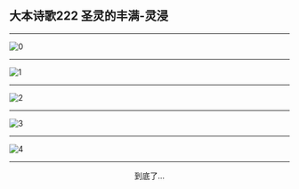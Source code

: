 
## 大本诗歌222 圣灵的丰满-灵浸
        
<div id="aplayer0"></div>

---

<img alt="0" data-original="https://cdn.jsdelivr.net/gh/k34869/shi/data/d0221/0">

---

<img alt="1" data-original="https://cdn.jsdelivr.net/gh/k34869/shi/data/d0221/1">

---

<img alt="2" data-original="https://cdn.jsdelivr.net/gh/k34869/shi/data/d0221/2">

---

<img alt="3" data-original="https://cdn.jsdelivr.net/gh/k34869/shi/data/d0221/3">

---

<img alt="4" data-original="https://cdn.jsdelivr.net/gh/k34869/shi/data/d0221/4">

---

<p style="text-align: center">到底了...</p>

<script src="/js/dist-view.js"></script>

<script>
MAIN.id = 'd0221';
        
const ap0 = new APlayer({
    container: document.getElementById('aplayer0'),
    volume: 1,
    loop: 'none',
    preload: 'none',
    audio: [{
        name: '大本诗歌222.mp3',
        artist: '大本诗歌',
        url: 'https://res.wx.qq.com/voice/getvoice?mediaid=MzI0NTk3MDM5M18yMjQ3NDkwMzUx',
        cover: '/favicon'
    }]
});
</script>
